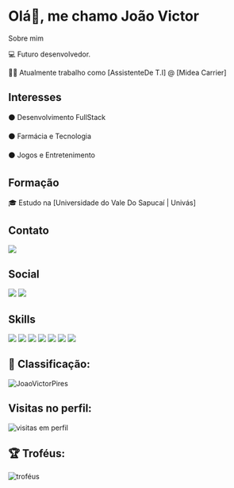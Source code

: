 # Olá👋, me chamo João Victor

Sobre mim

💻 Futuro desenvolvedor.

👨‍💼 Atualmente trabalho como [AssistenteDe T.I] @ [Midea Carrier]

## Interesses

⚫ Desenvolvimento FullStack
 
⚫ Farmácia e Tecnologia
 
⚫ Jogos e Entretenimento

## Formação

🎓 Estudo na [Universidade do Vale Do Sapucaí | Univás]

## Contato
<img src="https://img.shields.io/badge/WhatsApp-25D366?style=for-the-badge&logo=whatsapp&logoColor=white" />


## Social
<img src="https://img.shields.io/badge/Facebook-1877F2?style=for-the-badge&logo=facebook&logoColor=white" />
<img src="https://img.shields.io/badge/Instagram-E4405F?style=for-the-badge&logo=instagram&logoColor=white"/>

## Skills
<img src="https://img.shields.io/badge/JavaScript-F7DF1E?style=for-the-badge&logo=javascript&logoColor=black"/>  <img src="https://img.shields.io/badge/Node.js-43853D?style=for-the-badge&logo=node.js&logoColor=white"/>
<img src="https://img.shields.io/badge/HTML5-E34F26?style=for-the-badge&logo=html5&logoColor=white"/> <img src="https://img.shields.io/badge/CSS-239120?&style=for-the-badge&logo=css3&logoColor=white"/>
<img src="https://img.shields.io/badge/Python-14354C?style=for-the-badge&logo=python&logoColor=white"/> <img src="https://img.shields.io/badge/Java-ED8B00?style=for-the-badge&logo=java&logoColor=white"/>
<img src="https://img.shields.io/badge/Python-14354C?style=for-the-badge&logo=python&logoColor=white"/>

## :100: Classificação:
![JoaoVictorPires](https://github-readme-stats.vercel.app/api?username=JoaoVictorPires&theme=tokyonight&show_icons=true&hide_border=true&rank_icon=default)

## Visitas no perfil:
![visitas em perfil](https://profile-counter.glitch.me/JoaoVictorPires/count.svg)

## 🏆 Troféus:
![troféus](https://github-profile-trophy.vercel.app/?username=JoaoVictorPires&theme=tokyonight&no-frame=true)
<!--
**JoaoVictorPires/JoaoVictorPires** is a ✨ _special_ ✨ repository because its `README.md` (this file) appears on your GitHub profile.

Here are some ideas to get you started:

- 🔭 I’m currently working on ...
- 🌱 I’m currently learning ...
- 👯 I’m looking to collaborate on ...
- 🤔 I’m looking for help with ...
- 💬 Ask me about ...
- 📫 How to reach me: ...
- 😄 Pronouns: ...
- ⚡ Fun fact: ...
-->

